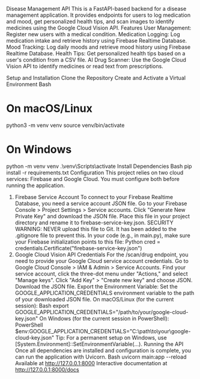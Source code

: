 Disease Management API
This is a FastAPI-based backend for a disease management application. It provides endpoints for users to log medication and mood, get personalized health tips, and scan images to identify medicines using the Google Cloud Vision API.
Features
User Management: Register new users with a medical condition.
Medication Logging: Log medication intake and retrieve history using Firebase Realtime Database.
Mood Tracking: Log daily moods and retrieve mood history using Firebase Realtime Database.
Health Tips: Get personalized health tips based on a user's condition from a CSV file.
AI Drug Scanner: Use the Google Cloud Vision API to identify medicines or read text from prescriptions.

Setup and Installation
Clone the Repository
Create and Activate a Virtual Environment
Bash
# On macOS/Linux
python3 -m venv venv
source venv/bin/activate
# On Windows
python -m venv venv
.\venv\Scripts\activate
Install Dependencies
Bash
pip install -r requirements.txt
Configuration
This project relies on two cloud services: Firebase and Google Cloud. You must configure both before running the application.
1. Firebase Service Account
To connect to your Firebase Realtime Database, you need a service account JSON file.
Go to your Firebase Console > Project Settings > Service accounts.
Click "Generate New Private Key" and download the JSON file.
Place this file in your project directory and rename it to firebase-service-key.json.
SECURITY WARNING: NEVER upload this file to Git. It has been added to the .gitignore file to prevent this.
In your code (e.g., in main.py), make sure your Firebase initialization points to this file:
Python
cred = credentials.Certificate("firebase-service-key.json")
2. Google Cloud Vision API Credentials
For the /scan/drug endpoint, you need to provide your Google Cloud service account credentials.
Go to Google Cloud Console > IAM & Admin > Service Accounts.
Find your service account, click the three-dot menu under "Actions," and select "Manage keys".
Click "Add Key" > "Create new key" and choose JSON.
Download the JSON file.
Export the Environment Variable: Set the GOOGLE_APPLICATION_CREDENTIALS environment variable to the path of your downloaded JSON file.
On macOS/Linux (for the current session):
Bash
export GOOGLE_APPLICATION_CREDENTIALS="/path/to/your/google-cloud-key.json"
On Windows (for the current session in PowerShell):
PowerShell
$env:GOOGLE_APPLICATION_CREDENTIALS="C:\path\to\your\google-cloud-key.json"
 Tip: For a permanent setup on Windows, use [System.Environment]::SetEnvironmentVariable(...).
Running the API
Once all dependencies are installed and configuration is complete, you can run the application with Uvicorn.
Bash
uvicorn main:app --reload
Available at http://127.0.0.1:8000
Interactive documentation at http://127.0.0.1:8000/docs
